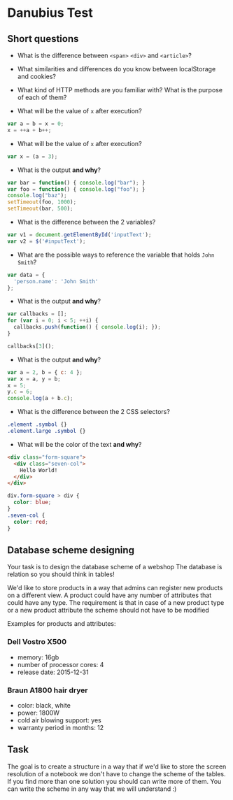 # Danubius Test

## Short questions

- What is the difference between `<span>` `<div>` and `<article>`?

- What similarities and differences do you know between
localStorage and cookies?

- What kind of HTTP methods are you familiar with?
What is the purpose of each of them?

- What will be the value of `x` after execution?

```js
var a = b = x = 0;
x = ++a + b++;
```

- What will be the value of `x` after execution?

```js
var x = (a = 3);
```

- What is the output **and why**?

```js
var bar = function() { console.log("bar"); }
var foo = function() { console.log("foo"); }
console.log("baz");
setTimeout(foo, 1000);
setTimeout(bar, 500);
```

- What is the difference between the 2 variables?

```js
var v1 = document.getElementById('inputText');
var v2 = $('#inputText');
```

- What are the possible ways to reference the variable
that holds `John Smith`?

```js
var data = {
  'person.name': 'John Smith'
};
```

- What is the output **and why**?

```js
var callbacks = [];
for (var i = 0; i < 5; ++i) {
  callbacks.push(function() { console.log(i); });
}

callbacks[3]();
```
- What is the output **and why**?

```js
var a = 2, b = { c: 4 };
var x = a, y = b;
x = 5;
y.c = 6;
console.log(a + b.c);
```

- What is the difference between the 2 CSS selectors?

```css
.element .symbol {}
.element.large .symbol {}
```

- What will be the color of the text **and why**?

```html
<div class="form-square">
  <div class="seven-col">
    Hello World!
  </div>
</div>
```

```css
div.form-square > div {
  color: blue;
}
.seven-col {
  color: red;
}
```

## Database scheme designing

Your task is to design the database scheme of a webshop
The database is relation so you should think in tables!

We'd like to store products in a way that admins can register
new products on a different view. A product could have any number
of attributes that could have any type. The requirement is
that in case of a new product type or a new product attribute
the scheme should not have to be modified

Examples for products and attributes:

### Dell Vostro X500

- memory: 16gb
- number of processor cores: 4
- release date: 2015-12-31

### Braun A1800 hair dryer

- color: black, white
- power: 1800W
- cold air blowing support: yes
- warranty period in months: 12

## Task

The goal is to create a structure in a way that if we'd like
to store the screen resolution of a notebook we don't have
to change the scheme of the tables. If you find more than
one solution you should can write more of them. You can write
the scheme in any way that we will understand :)
